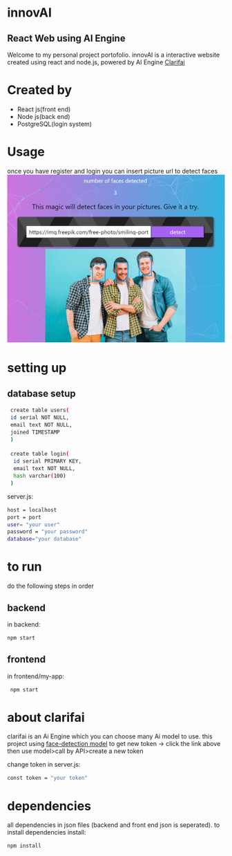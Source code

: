 # innovAI
## React Web using AI Engine
Welcome to my personal project portofolio.
innovAI is a interactive website created using react and node.js, powered by AI Engine [Clarifai](https://www.clarifai.com/) 
# Created by
- React js(front end)
- Node js(back end)
- PostgreSQL(login system)

# Usage
once you have register and login you can insert picture url to detect faces
![plot](./detect_faces.PNG)

# setting up
## database setup
 ```sh
  create table users(
  id serial NOT NULL,
  email text NOT NULL,
  joined TIMESTAMP
  )
  
  create table login(
   id serial PRIMARY KEY,
   email text NOT NULL,
   hash varchar(100)
  )
 ```
 server.js:
 ```sh
 host = localhost
 port = port
 user= "your user"
 password = "your password"
 database="your database"
 ```
 # to run
 do the following steps in order
 
 ##  backend
 in backend:
 ```sh
 npm start
```
 
 ## frontend
in frontend/my-app:
```sh
 npm start
 ```
 
# about clarifai
clarifai is an Ai Engine which you can choose many Ai model to use.
this project using [face-detection model](https://clarifai.com/clarifai/main/models/face-detection)
to get new token -> click the link above then use model>call by API>create a new token

change token in server.js:
```sh
const token = "your token"
```
 # dependencies
 all dependencies in json files (backend and front end json is seperated).
 to install dependencies install:
 ```sh
 npm install
 ```
